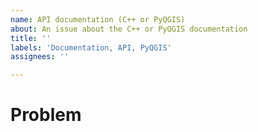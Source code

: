 ```yaml
---
name: API documentation (C++ or PyQGIS)
about: An issue about the C++ or PyQGIS documentation
title: ''
labels: 'Documentation, API, PyQGIS'
assignees: ''

---
```


<!-- Report only an issue related to the C++ or PyQGIS documentation -->

# Problem

